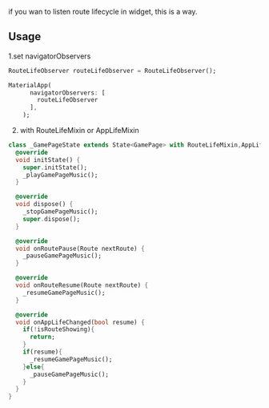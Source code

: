 
if you wan to listen route lifecycle in widget, this is a way.

## Usage

1.set navigatorObservers

```dart
RouteLifeObserver routeLifeObserver = RouteLifeObserver();

MaterialApp(
      navigatorObservers: [
        routeLifeObserver
      ],
    );
```
2. with RouteLifeMixin or AppLifeMixin

```dart
class _GamePageState extends State<GamePage> with RouteLifeMixin,AppLifeMixin{
  @override
  void initState() {
    super.initState();
    _playGamePageMusic();
  }

  @override
  void dispose() {
    _stopGamePageMusic();
    super.dispose();
  }

  @override
  void onRoutePause(Route nextRoute) {
    _pauseGamePageMusic();
  }

  @override
  void onRouteResume(Route nextRoute) {
    _resumeGamePageMusic();
  }

  @override
  void onAppLifeChanged(bool resume) {
    if(!isRouteShowing){
      return;
    }
    if(resume){
      _resumeGamePageMusic();
    }else{
      _pauseGamePageMusic();
    }
  }
}
```
